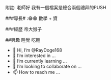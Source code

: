 附註: 老師好 我有一個檔案是總合兩個禮拜的PUSH

###專長#
:😁😁 數學 + 資

###經歷
帝大猴子

##興趣
睡覺 吃麵


- 👋 Hi, I’m @RayDoge168
- 👀 I’m interested in ...
- 🌱 I’m currently learning ...
- 💞️ I’m looking to collaborate on ...
- 📫 How to reach me ...

<!---
RayDoge168/RayDoge168 is a ✨ special ✨ repository because its `README.md` (this file) appears on your GitHub profile.
You can click the Preview link to take a look at your changes.
--->
